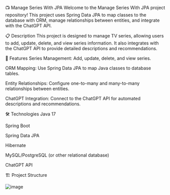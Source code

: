 📺 Manage Series With JPA
Welcome to the Manage Series With JPA project repository! This project uses Spring Data JPA to map classes to the database with ORM, manage relationships between entities, and integrate with the ChatGPT API.

📋 Description
This project is designed to manage TV series, allowing users to add, update, delete, and view series information. It also integrates with the ChatGPT API to provide detailed descriptions and recommendations.

🚀 Features
Series Management: Add, update, delete, and view series.

ORM Mapping: Use Spring Data JPA to map Java classes to database tables.

Entity Relationships: Configure one-to-many and many-to-many relationships between entities.

ChatGPT Integration: Connect to the ChatGPT API for automated descriptions and recommendations.

🛠️ Technologies
Java 17

Spring Boot

Spring Data JPA

Hibernate

MySQL/PostgreSQL (or other relational database)

ChatGPT API

🏗️ Project Structure

![image](https://github.com/user-attachments/assets/ef2ff6d3-bf3a-401b-8a16-83fde103262d)
